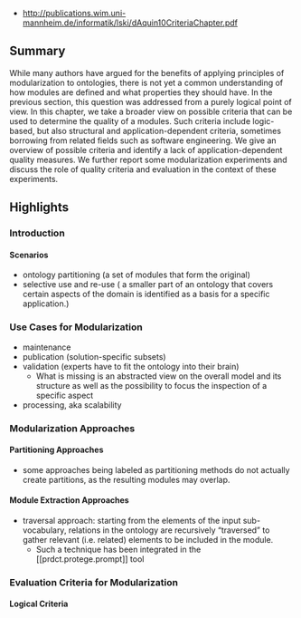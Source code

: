 
- http://publications.wim.uni-mannheim.de/informatik/lski/dAquin10CriteriaChapter.pdf

## Summary

While many authors have argued for the benefits of applying principles of modularization to ontologies, there is not yet a common understanding of how modules are defined and what properties they should have. In the previous section, this question was addressed from a purely logical point of view. In this chapter, we take a broader view on possible criteria that can be used to determine the quality of a modules. Such criteria include logic-based, but also structural and application-dependent criteria, sometimes borrowing from related fields such as software engineering. We give an overview of possible criteria and identify a lack of application-dependent quality measures. We further report some modularization experiments and discuss the role of quality criteria and evaluation in the context of these experiments.


## Highlights

### Introduction

#### Scenarios

- ontology partitioning (a set of modules that form the original)
- selective use and re-use ( a smaller part of an ontology that covers certain aspects of the domain is identified as a basis for a specific application.)

### Use Cases for Modularization

- maintenance
- publication (solution-specific subsets)
- validation (experts have to fit the ontology into their brain)
  - What is missing is an abstracted view on the overall model and its structure as well as the possibility to focus the inspection of a specific aspect
- processing, aka scalability

### Modularization Approaches

#### Partitioning Approaches

- some approaches being labeled as partitioning methods do not actually create partitions, as the resulting modules may overlap.

#### Module Extraction Approaches

- traversal approach: starting from the elements of the input sub-vocabulary, relations in the ontology are recursively “traversed” to gather relevant (i.e. related) elements to be included in the module.
  - Such a technique has been integrated in the [[prdct.protege.prompt]] tool

###  Evaluation Criteria for Modularization

#### Logical Criteria


